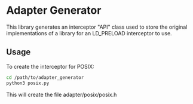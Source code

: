 # Adapter Generator

This library generates an interceptor "API" class used to store the original implementations
of a library for an LD_PRELOAD interceptor to use.

## Usage

To create the interceptor for POSIX:
```bash
cd /path/to/adapter_generator
python3 posix.py
```

This will create the file adapter/posix/posix.h